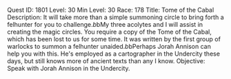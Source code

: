 Quest ID: 1801
Level: 30
Min Level: 30
Race: 178
Title: Tome of the Cabal
Description: It will take more than a simple summoning circle to bring forth a felhunter for you to challenge.$b$bMy three acolytes and I will assist in creating the magic circles. You require a copy of the Tome of the Cabal, which has been lost to us for some time. It was written by the first group of warlocks to summon a felhunter unaided.$b$bPerhaps Jorah Annison can help you with this. He's employed as a cartographer in the Undercity these days, but still knows more of ancient texts than any I know.
Objective: Speak with Jorah Annison in the Undercity.
